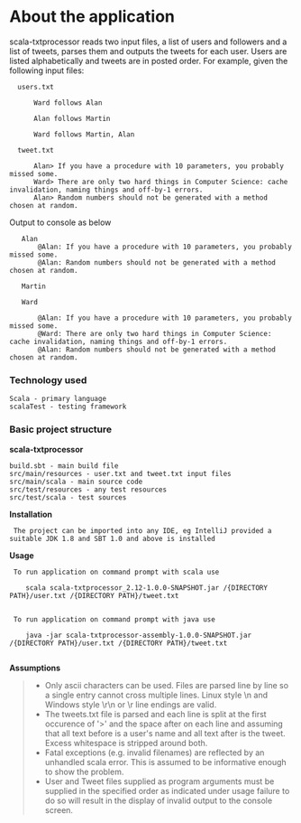 # About the application #

scala-txtprocessor reads two input files, a list of users and followers and a list of tweets, parses them and outputs the tweets for each user. Users are listed alphabetically and tweets are in posted order. For example, given the following input files:

````
  users.txt
 ````
````
      Ward follows Alan

      Alan follows Martin

      Ward follows Martin, Alan

````
````
  tweet.txt
 ````
````
      Alan> If you have a procedure with 10 parameters, you probably missed some.
      Ward> There are only two hard things in Computer Science: cache invalidation, naming things and off-by-1 errors.
      Alan> Random numbers should not be generated with a method chosen at random.
````

Output to console as below
````
   Alan
       @Alan: If you have a procedure with 10 parameters, you probably missed some.
       @Alan: Random numbers should not be generated with a method chosen at random.

   Martin

   Ward

       @Alan: If you have a procedure with 10 parameters, you probably missed some.
       @Ward: There are only two hard things in Computer Science: cache invalidation, naming things and off-by-1 errors.
       @Alan: Random numbers should not be generated with a method chosen at random.​

````
### Technology used ###
````
Scala - primary language  
scalaTest - testing framework 
```` 
### Basic project structure ###
**scala-txtprocessor**
````
build.sbt - main build file  
src/main/resources - user.txt and tweet.txt input files  
src/main/scala - main source code  
src/test/resources - any test resources  
src/test/scala - test sources 
````

**Installation**
````
 The project can be imported into any IDE, eg IntelliJ provided a suitable JDK 1.8 and SBT 1.0 and above is installed
````

**Usage**
````
 To run application on command prompt with scala use 
 
    scala scala-txtprocessor_2.12-1.0.0-SNAPSHOT.jar /{DIRECTORY PATH}/user.txt /{DIRECTORY PATH}/tweet.txt
      

````
````
 To run application on command prompt with java use 
 
    java -jar scala-txtprocessor-assembly-1.0.0-SNAPSHOT.jar /{DIRECTORY PATH}/user.txt /{DIRECTORY PATH}/tweet.txt      
 
````
**Assumptions**
> * Only ascii characters can be used. Files are parsed line by line so a single entry cannot cross multiple lines. Linux style \n and Windows style \r\n or \r line endings are valid.
> * The tweets.txt file is parsed and each line is split at the first occurence of '>' and the space after on each line and assuming that all text before is a user's name and all text after is the tweet. Excess whitespace is stripped around both.
> * Fatal exceptions (e.g. invalid filenames) are reflected by an unhandled scala error. This is assumed to be informative enough to show the problem.
> * User and Tweet files supplied as program arguments must be supplied in the specified order as indicated under usage failure to do so will result in the display of invalid output to the console screen.
````

````
